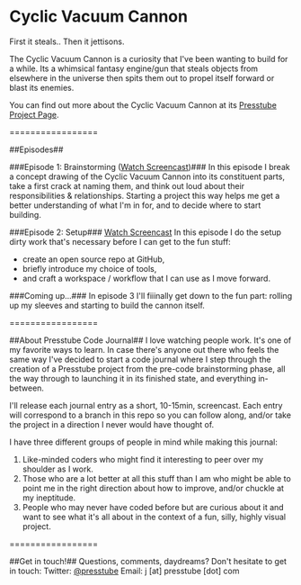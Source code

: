 Cyclic Vacuum Cannon
====================
First it steals.. Then it jettisons.

The Cyclic Vacuum Cannon is a curiosity that I've been wanting to build for a while. Its a whimsical fantasy engine/gun that steals objects from elsewhere in the universe then spits them out to propel itself forward or blast its enemies. 

You can find out more about the Cyclic Vacuum Cannon at its [Presstube Project Page](http://presstube.com/cyclic-vacuum-cannon "Cyclic Vacuum Cannon at Presstube").


=================


##Episodes##

###Episode 1: Brainstorming ([Watch Screencast](https://vimeo.com/48454761 "CVC - Brainstorming on Vimeo"))###
In this episode I break a concept drawing of the Cyclic Vacuum Cannon into its constituent parts, take a first crack at naming them, and think out loud about their responsibilities & relationships. Starting a project this way helps me get a better understanding of what I'm in for, and to decide where to start building.

###Episode 2: Setup###
[Watch Screencast](https://vimeo.com/48454761 "CVC - Brainstorming on Vimeo")
In this episode I do the setup dirty work that's necessary before I can get to the fun stuff: 
- create an open source repo at GitHub, 
- briefly introduce my choice of tools, 
- and craft a workspace / workflow that I can use as I move forward.

###Coming up...###
In episode 3 I'll fiiinally get down to the fun part: rolling up my sleeves and starting to build the cannon itself.


=================


##About Presstube Code Journal##
I love watching people work. It's one of my favorite ways to learn. In case there's anyone out there who feels the same way I've decided to start a code journal where I step through the creation of a Presstube project from the pre-code brainstorming phase, all the way through to launching it in its finished state, and everything in-between. 

I'll release each journal entry as a short, 10-15min, screencast. Each entry will correspond to a branch in this repo so you can follow along, and/or take the project in a direction I never would have thought of.

I have three different groups of people in mind while making this journal:
1. Like-minded coders who might find it interesting to peer over my shoulder as I work.
2. Those who are a lot better at all this stuff than I am who might be able to point me in the right direction about how to improve, and/or chuckle at my ineptitude.
3. People who may never have coded before but are curious about it and want to see what it's all about in the context of a fun, silly, highly visual project.


=================


##Get in touch!##
Questions, comments, daydreams?
Don't hesitate to get in touch:
Twitter: [@presstube](http://twitter.com/presstube "Presstube on Twitter")
Email: j [at] presstube [dot] com




